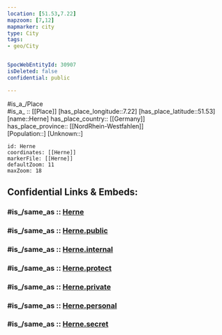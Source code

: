 ```yaml
---
location: [51.53,7.22] 
mapzoom: [7,12] 
mapmarker: city 
type: City
tags:
- geo/City


SpocWebEntityId: 30907
isDeleted: false
confidential: public

---
```

#is_a_/Place  
#is_a_ :: [[Place]] 
[has_place_longitude::7.22] 
[has_place_latitude::51.53] 
[name::Herne] 
has_place_country:: [[Germany]]  
has_place_province:: [[NordRhein-Westfahlen]]  
[Population::] 
[Unknown::] 


```leaflet
id: Herne
coordinates: [[Herne]] 
markerFile: [[Herne]] 
defaultZoom: 11 
maxZoom: 18
```


## Confidential Links & Embeds: 

### #is_/same_as :: [Herne](/_Standards/Earth/Continent/Europe/Europe~Central/Germany/Germany~West/Nordrhein-Westfalen/counties~NW/Herne.md) 

### #is_/same_as :: [Herne.public](/_public/Earth/Continent/Europe/Europe~Central/Germany/Germany~West/Nordrhein-Westfalen/counties~NW/Herne.public.md) 

### #is_/same_as :: [Herne.internal](/_internal/Earth/Continent/Europe/Europe~Central/Germany/Germany~West/Nordrhein-Westfalen/counties~NW/Herne.internal.md) 

### #is_/same_as :: [Herne.protect](/_protect/Earth/Continent/Europe/Europe~Central/Germany/Germany~West/Nordrhein-Westfalen/counties~NW/Herne.protect.md) 

### #is_/same_as :: [Herne.private](/_private/Earth/Continent/Europe/Europe~Central/Germany/Germany~West/Nordrhein-Westfalen/counties~NW/Herne.private.md) 

### #is_/same_as :: [Herne.personal](/_personal/Earth/Continent/Europe/Europe~Central/Germany/Germany~West/Nordrhein-Westfalen/counties~NW/Herne.personal.md) 

### #is_/same_as :: [Herne.secret](/_secret/Earth/Continent/Europe/Europe~Central/Germany/Germany~West/Nordrhein-Westfalen/counties~NW/Herne.secret.md)

